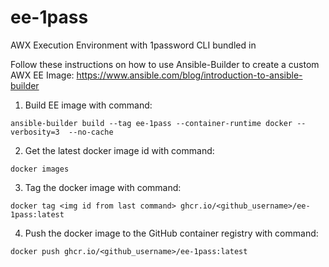 # ee-1pass
AWX Execution Environment with 1password CLI bundled in

Follow these instructions on how to use Ansible-Builder to create a custom AWX EE Image: https://www.ansible.com/blog/introduction-to-ansible-builder

1. Build EE image with command:

`ansible-builder build --tag ee-1pass --container-runtime docker --verbosity=3  --no-cache`

2. Get the latest docker image id with command:

`docker images`

3. Tag the docker image with command:

`docker tag <img id from last command> ghcr.io/<github_username>/ee-1pass:latest`

4. Push the docker image to the GitHub container registry with command:

`docker push ghcr.io/<github_username>/ee-1pass:latest`
